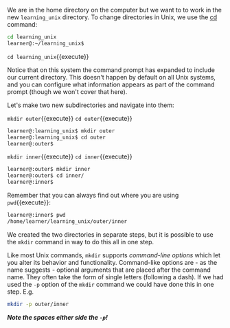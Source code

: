 
We are in the home directory on the computer but we want to to work in the new `learning_unix` directory. To change directories in Unix, we use the [cd][] command:

```bash
cd learning_unix
learner@:~/learning_unix$
```

`cd learning_unix`{{execute}}

Notice that on this system the command prompt has expanded to include our current directory. This doesn't happen by default on all Unix systems, and you can configure what information appears as part of the command prompt (though we won't cover that here).

Let's make two new subdirectories and navigate into them:

`mkdir outer`{{execute}}
`cd outer`{{execute}}


```bash
learner@:learning_unix$ mkdir outer
learner@:learning_unix$ cd outer
learner@:outer$
```

`mkdir inner`{{execute}}
`cd inner`{{execute}}

```bash
learner@:outer$ mkdir inner
learner@:outer$ cd inner/
learner@:inner$
```

Remember that you can always find out where you are using `pwd`{{execute}}:

```bash
learner@:inner$ pwd
/home/learner/learning_unix/outer/inner
```

We created the two directories in separate steps, but it is possible to use the `mkdir` command in way to do this all in one step.

Like most Unix commands, `mkdir` supports *command-line options* which let you alter its behavior and functionality. Command-like options are - as the name suggests - optional arguments that are placed after the command name. They often take the form of single letters (following a dash). If we had used the `-p` option of the `mkdir` command we could have done this in one step. E.g.

```bash
mkdir -p outer/inner
```

***Note the spaces either side the `-p`!***

[cd]: http://en.wikipedia.org/wiki/Cd_(command)
